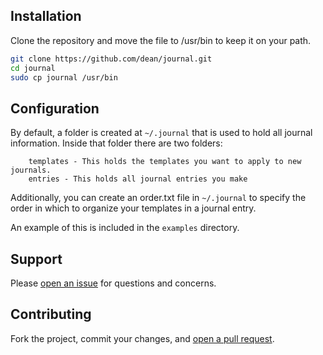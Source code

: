 ## Installation

Clone the repository and move the file to /usr/bin to keep it on your path.

```sh
git clone https://github.com/dean/journal.git
cd journal
sudo cp journal /usr/bin
```

## Configuration

By default, a folder is created at  ```~/.journal``` that is used to hold all journal information.
Inside that folder there are two folders:
```
    templates - This holds the templates you want to apply to new journals.
    entries - This holds all journal entries you make
```
Additionally, you can create an order.txt file in ```~/.journal``` to specify the
order in which to organize your templates in a journal entry.

An example of this is included in the ```examples``` directory.


## Support

Please [open an issue](https://github.com/dean/journal) for questions and concerns.

## Contributing

Fork the project, commit your changes, and [open a pull request](https://github.com/dean/journal/compare/).
